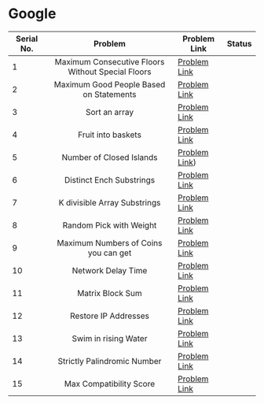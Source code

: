 
# Google

| Serial No. | Problem | Problem Link | Status |
| ---------- |:-------:| ------------ | ------ |
| 1 | Maximum Consecutive Floors Without Special Floors | [Problem Link](https://leetcode.com/problems/maximum-consecutive-floors-without-special-floors/) | |
| 2 | Maximum Good People Based on Statements | [Problem Link](https://leetcode.com/problems/maximum-good-people-based-on-statements/) | |
| 3 | Sort an array | [Problem Link](https://leetcode.com/problems/sort-an-array/) | |
| 4 | Fruit into baskets | [Problem Link](https://leetcode.com/problems/fruit-into-baskets/) | |
| 5 | Number of Closed Islands | [Problem Link](https://leetcode.com/problems/number-of-closed-islands/)) | |
| 6 | Distinct Ench Substrings | [Problem Link](https://leetcode.com/problems/distinct-echo-substrings/) | |
| 7 | K divisible Array Substrings | [Problem Link](https://leetcode.com/problems/k-divisible-elements-subarrays/) | |
| 8 | Random Pick with Weight | [Problem Link](https://leetcode.com/problems/random-pick-with-weight/) | |
| 9 | Maximum Numbers of Coins you can get | [Problem Link](https://leetcode.com/problems/maximum-number-of-coins-you-can-get/) | |
| 10 | Network Delay Time | [Problem Link](https://leetcode.com/problems/network-delay-time/) | |
| 11 | Matrix Block Sum | [Problem Link](https://leetcode.com/problems/matrix-block-sum/) | |
| 12 | Restore IP Addresses | [Problem Link](https://leetcode.com/problems/restore-ip-addresses/) | |
| 13 | Swim in rising Water | [Problem Link](https://leetcode.com/problems/swim-in-rising-water/) | |
| 14 | Strictly Palindromic Number | [Problem Link](https://leetcode.com/problems/strictly-palindromic-number/) | |
| 15 | Max Compatibility Score | [Problem Link](https://leetcode.com/problems/maximum-compatibility-score-sum/) | |



